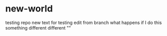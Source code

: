 # new-world
testing repo
new text for testing
edit from branch
what happens if I do this
something different
different
""

